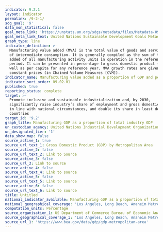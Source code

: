 ```yaml
---
indicator: 9.2.1
layout: indicator
permalink: /9-2-1/
sdg_goal: '9'
data_non_statistical: false
goal_meta_link: 'https://unstats.un.org/sdgs/metadata/files/Metadata-09-02-01.pdf '
goal_meta_link_text: United Nations Sustainable Development Goals Metadata (PDF 217 KB)
graph_type: line
indicator_definition: >-
  Manufacturing value added (MVA) is the total value of goods and services net
  of intermediate consumption. It is generally compiled as the sum of the value
  added of all manufacturing activity units in operation in the reference
  period. It can be presented in percentage to gross domestic product (GDP) as
  well as per capita for any reference year. MVA growth rates are given at
  constant prices (in Chained Volume Measures [CVM]).
indicator_name: Manufacturing value added as a proportion of GDP and per capita
indicator_sort_order: 09-02-01
published: true
reporting_status: complete
target: >-
  Promote inclusive and sustainable industrialization and, by 2030,
  significantly raise industry’s share of employment and gross domestic product,
  in line with national circumstances, and double its share in least developed
  countries
target_id: '9.2'
graph_title: Manufacturing GDP as a proportion of total industry GDP
un_custodian_agency: United Nations Industrial Development Organization (UNIDO)
un_designated_tier: '1'
data_show_map: false
source_active_1: true
source_url_text_1: Gross Domestic Product (GDP) by Metropolitan Area
source_active_2: false
source_url_text_2: Link to Source
source_active_3: false
source_url_3: Link to source
source_active_4: false
source_url_text_4: Link to source
source_active_5: false
source_url_text_5: Link to source
source_active_6: false
source_url_text_6: Link to source
title: Untitled
national_indicator_available: Manufacturing GDP as a proportion of total industry GDP
national_geographical_coverage: 'Los Angeles, Long Beach, Anaheim Metropolitan Statistical Area'
computation_units: Percentage
source_organisation_1: US Department of Commerce Bureau of Economic Analysis
source_geographical_coverage_1: 'Los Angeles, Long Beach, Anaheim Metropolitan Statistical Area'
source_url_1: 'https://www.bea.gov/data/gdp/gdp-metropolitan-area'
---
```

